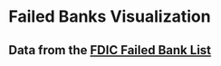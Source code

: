# Failed Banks Visualization
## Data from the [FDIC Failed Bank List](https://explore.data.gov/Banking-Finance-and-Insurance/FDIC-Failed-Bank-List/pwaj-zn2n)
